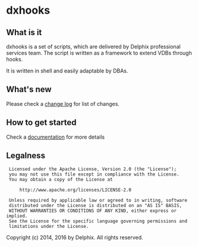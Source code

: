 # dxhooks

## What is it

dxhooks is a set of scripts, which are delivered by Delphix professional services team. The script is written as a framework to extend VDBs through hooks.

It is written in shell and easily adaptable by DBAs. 

## What's new

Please check a [change log](https://github.com/delphix/dxhooks/blob/master/CHANGELOG.md) for list of changes.

## How to get started

Check a [documentation](https://github.com/delphix/dxhooks/wiki) for more details

## Legalness
```
 Licensed under the Apache License, Version 2.0 (the "License");
 you may not use this file except in compliance with the License.
 You may obtain a copy of the License at

     http://www.apache.org/licenses/LICENSE-2.0

 Unless required by applicable law or agreed to in writing, software
 distributed under the License is distributed on an "AS IS" BASIS,
 WITHOUT WARRANTIES OR CONDITIONS OF ANY KIND, either express or implied.
 See the License for the specific language governing permissions and
 limitations under the License.
```
Copyright (c) 2014, 2016 by Delphix. All rights reserved.
